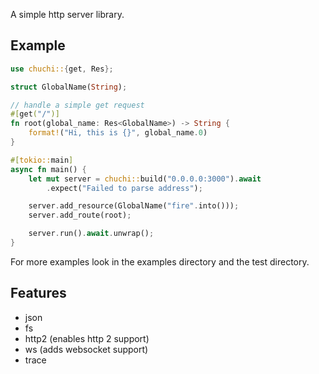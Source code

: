 A simple http server library.

## Example

```rust no_run
use chuchi::{get, Res};

struct GlobalName(String);

// handle a simple get request
#[get("/")]
fn root(global_name: Res<GlobalName>) -> String {
	format!("Hi, this is {}", global_name.0)
}

#[tokio::main]
async fn main() {
	let mut server = chuchi::build("0.0.0.0:3000").await
		.expect("Failed to parse address");

	server.add_resource(GlobalName("fire".into()));
	server.add_route(root);

	server.run().await.unwrap();
}
```

For more examples look in the examples directory and the test directory.

## Features

-   json
-   fs
-   http2 (enables http 2 support)
-   ws (adds websocket support)
-   trace
